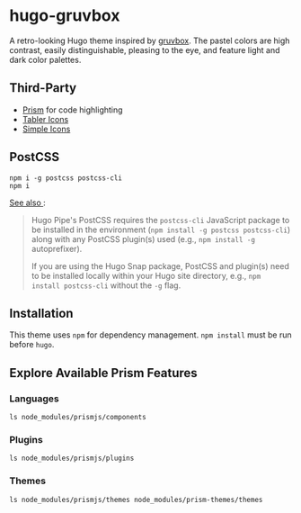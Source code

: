 # hugo-gruvbox

A retro-looking Hugo theme inspired by [gruvbox](https://github.com/morhetz/gruvbox). The pastel colors are high contrast, easily distinguishable, pleasing to the eye, and feature light and dark color palettes.

## Third-Party

- [Prism](https://prismjs.com/) for code highlighting
- [Tabler Icons](https://tabler-icons.io/)
- [Simple Icons](https://simpleicons.org/)

## PostCSS

```shell
npm i -g postcss postcss-cli
npm i
```

[See also ](https://gohugo.io/hugo-pipes/postcss/):

> Hugo Pipe's PostCSS requires the `postcss-cli` JavaScript package to be installed in the environment (`npm install -g postcss postcss-cli`) along with any PostCSS plugin(s) used (e.g., `npm install -g` autoprefixer).
>
> If you are using the Hugo Snap package, PostCSS and plugin(s) need to be installed locally within your Hugo site directory, e.g., `npm install postcss-cli` without the `-g` flag.

## Installation

This theme uses `npm` for dependency management. `npm install` must be run before `hugo`.

## Explore Available Prism Features

### Languages

```shell
ls node_modules/prismjs/components
```

### Plugins

```shell
ls node_modules/prismjs/plugins
```

### Themes

```shell
ls node_modules/prismjs/themes node_modules/prism-themes/themes
```
